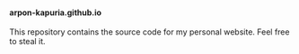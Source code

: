 #### arpon-kapuria.github.io

This repository contains the source code for my personal website. Feel free to steal it.
